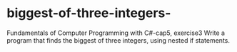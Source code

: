 # biggest-of-three-integers-
Fundamentals of Computer Programming with C#-cap5, exercise3
Write a program that finds the biggest of three integers, using nested
if statements.
